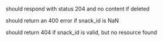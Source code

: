 should respond with status 204 and no content if deleted

should return an 400 error if snack_id is NaN

should return 404 if snack_id is valid, but no resource found
